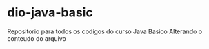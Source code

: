 # dio-java-basic
Repositorio para todos os codigos do curso Java Basico
Alterando o conteudo do arquivo